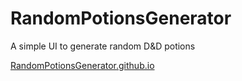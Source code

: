 # RandomPotionsGenerator
A simple UI to generate random D&amp;D potions

[RandomPotionsGenerator.github.io](https://matteorizzo96.github.io/RandomPotionsGenerator.github.io/)
